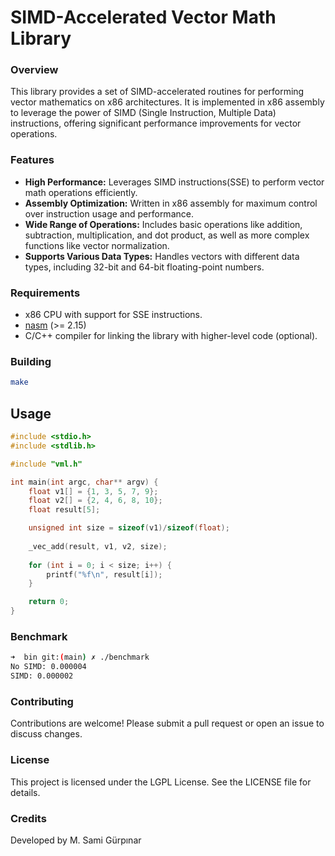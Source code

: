 # SIMD-Accelerated Vector Math Library
### Overview
This library provides a set of SIMD-accelerated routines for performing vector mathematics on x86 architectures. It is implemented in x86 assembly to leverage the power of SIMD (Single Instruction, Multiple Data) instructions, offering significant performance improvements for vector operations.
### Features

- **High Performance:** Leverages SIMD instructions(SSE) to perform vector math operations efficiently.
- **Assembly Optimization:** Written in x86 assembly for maximum control over instruction usage and performance.
- **Wide Range of Operations:** Includes basic operations like addition, subtraction, multiplication, and dot product, as well as more complex functions like vector normalization.
- **Supports Various Data Types:** Handles vectors with different data types, including 32-bit and 64-bit floating-point numbers.

### Requirements

- x86 CPU with support for SSE instructions.
- [nasm](https://www.nasm.us "Nasm project page") (>= 2.15)
- C/C++ compiler for linking the library with higher-level code (optional).


### Building
```bash
make
```
## Usage
```C
#include <stdio.h>
#include <stdlib.h>

#include "vml.h"

int main(int argc, char** argv) {
    float v1[] = {1, 3, 5, 7, 9};
    float v2[] = {2, 4, 6, 8, 10};
    float result[5];

    unsigned int size = sizeof(v1)/sizeof(float);
    
    _vec_add(result, v1, v2, size);
 
    for (int i = 0; i < size; i++) {
        printf("%f\n", result[i]);
    }

    return 0;
}
```
### Benchmark
```bash
➜  bin git:(main) ✗ ./benchmark
No SIMD: 0.000004
SIMD: 0.000002
```

### Contributing

Contributions are welcome! Please submit a pull request or open an issue to discuss changes.

### License

This project is licensed under the LGPL License. See the LICENSE file for details.

### Credits

Developed by M. Sami Gürpınar

